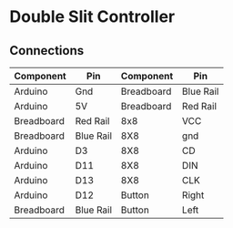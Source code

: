 # Double Slit Controller

## Connections

| Component | Pin | Component | Pin |
| --- | --- | --- | --- |
| Arduino | Gnd | Breadboard | Blue Rail |
| Arduino | 5V | Breadboard | Red Rail |
| Breadboard | Red Rail | 8x8 | VCC |
| Breadboard | Blue Rail | 8X8 | gnd |
| Arduino | D3 | 8X8 | CD |
| Arduino | D11 | 8X8 | DIN | 
| Arduino | D13 | 8X8 | CLK |
| Arduino | D12 | Button | Right |
| Breadboard | Blue Rail | Button | Left |

